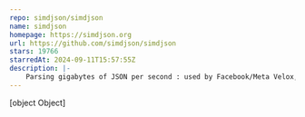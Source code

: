 ```yaml
---
repo: simdjson/simdjson
name: simdjson
homepage: https://simdjson.org
url: https://github.com/simdjson/simdjson
stars: 19766
starredAt: 2024-09-11T15:57:55Z
description: |-
    Parsing gigabytes of JSON per second : used by Facebook/Meta Velox, the Node.js runtime, ClickHouse, WatermelonDB, Apache Doris, Milvus, StarRocks
---
```


[object Object]
